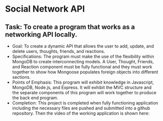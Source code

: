 # Social Network API

## Task: To create a program that works as a networking API locally.
* Goal: To create a dynamic API that allows the user to add, update, and delete users, thoughts, friends, and reactions.
* Specifications: The program must make the use of the flexibility within MongoDB to create interconnecting models. A User, Thought, Friends, and Reaction component must be fully functional and they must work together to show how Mongoose populates foreign objects into different sections.
* Points of Emphasis: This program will exhibit knowledge in Javascript, MongoDB, Node.js, and Express. It will exhibit the MVC structure and the separate components of this program will work together to produce the back end program. 
* Completion: This project is completed when fully functioning application including the necessary files are pushed and submitted into a github repository. Then the video of the working application is shown here: 